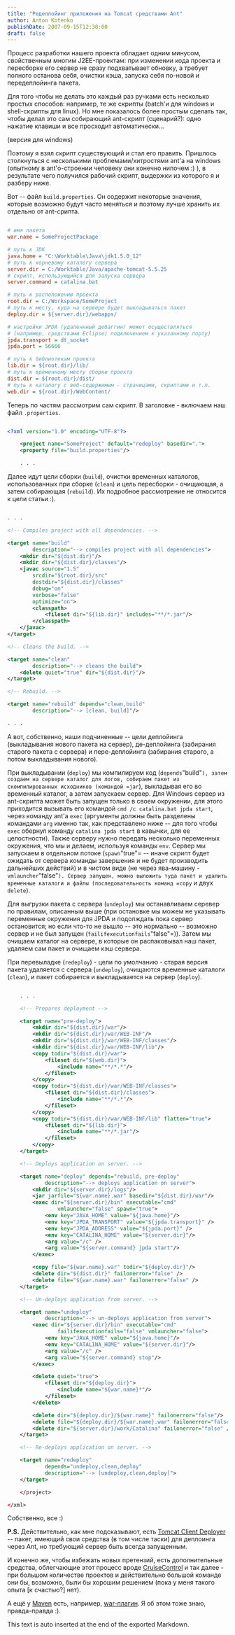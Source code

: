 ```yaml
---
title: "Редеплойинг приложения на Tomcat средствами Ant"
author: Anton Kotenko
publishDate: 2007-09-15T12:38:00
draft: false
---
```


Процесс разработки нашего проекта обладает одним минусом, свойственным многим J2EE-проектам: при изменении кода проекта и пересборке его сервер не сразу подхватывает обновку, а требует полного останова себя, очистки кэша, запуска себя по-новой и передеплойинга пакета.

Для того чтобы не делать это каждый раз ручками есть несколько простых способов: например, те же скрипты (batch'и для windows и shell-скрипты для linux). Но мне показалось более простым сделать так, чтобы делал это сам собирающий ant-скрипт (сценарий?): одно нажатие клавиши и все просходит автоматически...

(версия для windows)

Поэтому я взял скрипт существующий и стал его править. Пришлось столкнуться с несколькими проблемами/хитростями ant'а на windows (опытному в ant'о-строении человеку они конечно нипочем :) ), в результате чего получился рабочий скрипт, выдержки из которого я и разберу ниже.

Вот -- файл `build.properties`. Он содержит некоторые значения, которые возможно будут часто меняться и поэтому лучше хранить их отдельно от ant-срипта.

```ini

# имя пакета
war.name = SomeProjectPackage

# путь к JDK
java.home = "C:\Worktable\Java\jdk1.5.0_12"
# путь к корневому каталогу сервера
server.dir = C:/Worktable/Java/apache-tomcat-5.5.25
# скрипт, использующийся для запуска сервера
server.command = catalina.bat

# путь к расположению проекта
root.dir = C:/Workspace/SomeProject
# путь к месту, куда на сервере будет выкладываться пакет
deploy.dir = ${server.dir}/webapps/

# настройки JPDA (удаленнный дебаггинг может осуществляться
# (например, средствами Eclipse) подключением к указанному порту)
jpda.transport = dt_socket
jpda.port = 56666

# путь к библиотекам проекта
lib.dir = ${root.dir}/lib/
# путь к временному месту сборки проекта
dist.dir = ${root.dir}/dist/
# путь к каталогу с веб-содержимым - страницами, скриптами и т.п.
web.dir = ${root.dir}/WebContent/
```

Теперь по частям рассмотрим сам скрипт. В заголовке - включаем наш файл `.properties`.

```xml

<?xml version="1.0" encoding="UTF-8"?>

    <project name="SomeProject" default="redeploy" basedir=".">
    <property file="build.properties"/>

    . . .
```

Далее идут цели сборки (`build`), очистки временных каталогов, использованных при сборке (`clean`) и цель пересборки - очищающая, а затем собирающая (`rebuild`). Их подробное рассмотрение не относится к цели статьи :).

```xml

. . .

<!-- Compiles project with all dependencies. -->

<target name="build"
        description="--> compiles project with all dependencies">
    <mkdir dir="${dist.dir}"/>
    <mkdir dir="${dist.dir}/classes"/>
    <javac source="1.5"
        srcdir="${root.dir}/src"
        destdir="${dist.dir}/classes"
        debug="on"
        verbose="false"
        optimize="on">
        <classpath>
            <fileset dir="${lib.dir}" includes="**/*.jar"/>
        </classpath>
    </javac>
</target>

<!-- Cleans the build. -->

<target name="clean"
        description="--> cleans the build">
    <delete quiet="true" dir="${dist.dir}"/>
</target>

<!-- Rebuild. -->

<target name="rebuild" depends="clean,build"
        description="--> [clean, build]"/>

. . .
```

А вот, собственно, наши подчиненные -- цели деплойинга (выкладывания нового пакета на сервер), де-деплойинга (забирания старого пакета с сервера) и пере-деплойинга (забирания старого, а потом выкладывания нового).

При выкладывании (`deploy`) мы компилируем код (`depends`"build"`), затем создаем на сервере каталог для логов, собираем пакет из скомпилированных исходников (командой =jar`), выкладывая его во временный каталог, а затем запускаем сервер. Для Windows сервер из ant-скрипта может быть запущен только в своем окружении, для этого приходится вызывать его командой `cmd /c catalina.bat jpda start`, через команду ant'а `exec` (аргументы должны быть разделены командами `arg` именно так, как представлено ниже -- для того чтобы `exec` обернул команду `catalina jpda start` в кавычки, для ее целостности). Также серверу нужно передать несколько переменных окружения, что мы и делаем, используя команды `env`. Сервер мы запускаем в отдельном потоке (`spawn`"true"= -- иначе скрипт будет ожидать от сервера команды завершения и не будет производить дальнейших действий) и в чистом виде (не через ява-машину - `vmlauncher`"false"`). Сервер запущен, можно выложить туда пакет и удалить временные каталоги и файлы (последовательность команд =copy` и двух `delete`).

Для выгрузки пакета с сервера (`undeploy`) мы останавливаем серевер по правилам, описанным выше (при остановке мы можем не указывать переменные окружения для JPDA и подолждать пока сервер остановится; но если что-то не вышло -- это нормально -- возможно сервер и не был запущен (`failifexecutionfails`"false"=)). Затем мы очищаем каталог на сервере, в которые он распаковывал наш пакет, удаляем сам пакет и очищаем кэш сервера.

При перевыладке (`redeploy`) - цели по умолчанию - старая версия пакета удаляется с сервера (`undeploy`), очищаются временные каталоги (`clean`), и пакет собирается и выкладывается на сервер (`deploy`).

```xml

    . . .

    <!-- Prepares deployment -->

    <target name="pre-deploy">
        <mkdir dir="${dist.dir}/war"/>
        <mkdir dir="${dist.dir}/war/WEB-INF"/>
        <mkdir dir="${dist.dir}/war/WEB-INF/classes"/>
        <mkdir dir="${dist.dir}/war/WEB-INF/lib"/>
        <copy todir="${dist.dir}/war">
            <fileset dir="${web.dir}">
                <include name="**/*.*"/>
            </fileset>
        </copy>
        <copy todir="${dist.dir}/war/WEB-INF/classes">
            <fileset dir="${dist.dir}/classes">
                <include name="**/*.*"/>
            </fileset>
        </copy>
        <copy todir="${dist.dir}/war/WEB-INF/lib" flatten="true">
            <fileset dir="${lib.dir}">
                <include name="**/*.jar"/>
            </fileset>
        </copy>
    </target>

    <!-- Deploys application on server. -->

    <target name="deploy" depends="rebuild, pre-deploy"
            description="--> deploys application on server">
        <mkdir dir="${server.dir}/logs"/>
        <jar jarfile="${war.name}.war" basedir="${dist.dir}/war"/>
        <exec dir="${server.dir}/bin" executable="cmd"
                vmlauncher="false" spawn="true">
            <env key="JAVA_HOME" value="${java.home}"/>
            <env key="JPDA_TRANSPORT" value="${jpda.transport}" />
            <env key="JPDA_ADDRESS" value="${jpda.port}" />
            <env key="CATALINA_HOME" value="${server.dir}"/>
            <arg value="/c" />
            <arg value="${server.command} jpda start"/>
        </exec>

        <copy file="${war.name}.war" todir="${deploy.dir}"/>
        <delete dir="${dist.dir}" failonerror="false" />
        <delete file="${war.name}.war" failonerror="false" />
    </target>

    <!-- Un-deploys application from server. -->

    <target name="undeploy"
            description="--> un-deploys application from server">
        <exec dir="${server.dir}/bin" executable="cmd"
                failifexecutionfails="false" vmlauncher="false">
            <env key="JAVA_HOME" value="${java.home}"/>
            <env key="CATALINA_HOME" value="${server.dir}"/>
            <arg value="/c" />
            <arg value="${server.command} stop"/>
        </exec>

        <delete quiet="true">
            <fileset dir="${deploy.dir}">
                <include name="${war.name}*"/>
            </fileset>
        </delete>

        <delete dir="${deploy.dir}/${war.name}" failonerror="false"/>
        <delete file="${deploy.dir}/${war.name}.war" failonerror="false" />
        <delete dir="${server.dir}/work/Catalina" failonerror="false" />
    </target>

    <!-- Re-deploys application on server. -->

    <target name="redeploy"
            depends="undeploy,clean,deploy"
            description="--> [undeploy,clean,deploy]">
    </target>

    </project>

</xml>
```

Собственно, все :)

**P.S.** Действительно, как мне подсказывают, есть [Tomcat Client Deployer](http://tomcat.apache.org/tomcat-5.5-doc/deployer-howto.html#Deploying%20using%20the%20Client%20Deployer%20Package) -- пакет, имеющий свои средства (в том числе таски) для деплоинга через Ant, но требующий сервер быть всегда запущенным.

И конечно же, чтобы избежать новых претензий, есть дополнительные средства, облегчающие этот процесс вроде [CruiseControl](http://cruisecontrol.sourceforge.net/) и так далее - при большом количестве проектов и действительно большой команде они бы, возможно, были бы хорошим решением (пока у меня такого опыта [к счастью?] нет).

А ещё у [Maven](http://maven.apache.org/) есть, например, [war-плагин](http://maven.apache.org/maven-1.x/plugins/war/goals.html). Я об этом тоже знаю, правда-правда :).


This text is auto inserted at the end of the exported Markdown.
